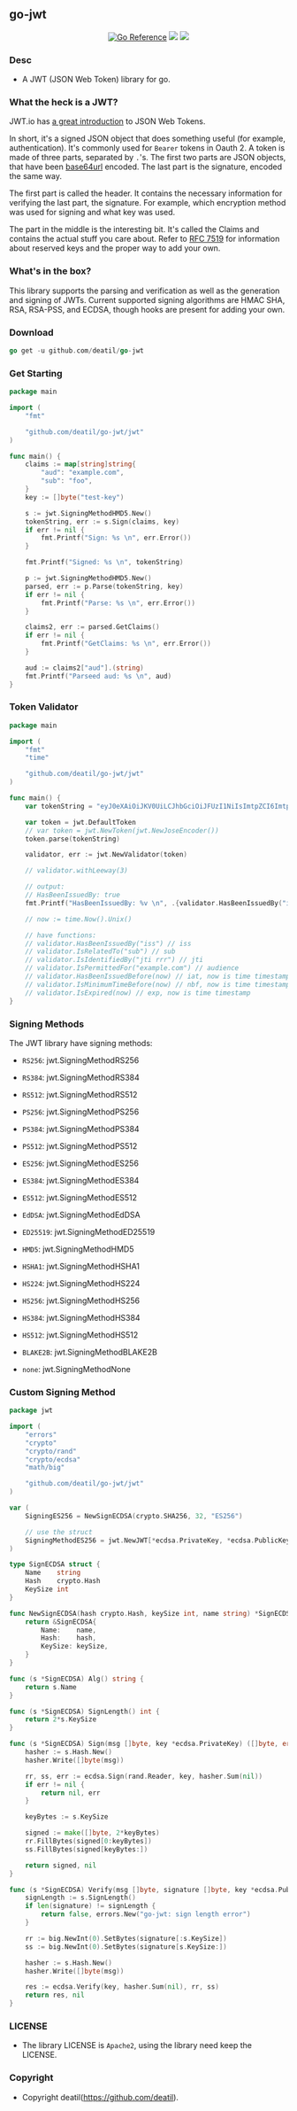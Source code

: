 ## go-jwt

<p align="center">
<a href="https://pkg.go.dev/github.com/deatil/go-jwt" ><img src="https://pkg.go.dev/badge/deatil/go-jwt.svg" alt="Go Reference"></a>
<a href="https://codecov.io/gh/deatil/go-jwt" ><img src="https://codecov.io/gh/deatil/go-jwt/graph/badge.svg?token=SS2Z1IY0XL"/></a>
<img src="https://goreportcard.com/badge/github.com/deatil/go-jwt" />
</p>


### Desc

*  A JWT (JSON Web Token) library for go.


### What the heck is a JWT?

JWT.io has [a great introduction](https://jwt.io/introduction) to JSON Web Tokens.

In short, it's a signed JSON object that does something useful (for example, authentication).  It's commonly used for `Bearer` tokens in Oauth 2.  A token is made of three parts, separated by `.`'s.  The first two parts are JSON objects, that have been [base64url](https://datatracker.ietf.org/doc/html/rfc4648) encoded.  The last part is the signature, encoded the same way.

The first part is called the header.  It contains the necessary information for verifying the last part, the signature.  For example, which encryption method was used for signing and what key was used.

The part in the middle is the interesting bit.  It's called the Claims and contains the actual stuff you care about.  Refer to [RFC 7519](https://datatracker.ietf.org/doc/html/rfc7519) for information about reserved keys and the proper way to add your own.


### What's in the box?

This library supports the parsing and verification as well as the generation and signing of JWTs.  Current supported signing algorithms are HMAC SHA, RSA, RSA-PSS, and ECDSA, though hooks are present for adding your own.


### Download

~~~go
go get -u github.com/deatil/go-jwt
~~~


### Get Starting

~~~go
package main

import (
    "fmt"

    "github.com/deatil/go-jwt/jwt"
)

func main() {
    claims := map[string]string{
        "aud": "example.com",
        "sub": "foo",
    }
    key := []byte("test-key")

    s := jwt.SigningMethodHMD5.New()
    tokenString, err := s.Sign(claims, key)
    if err != nil {
        fmt.Printf("Sign: %s \n", err.Error())
    }

    fmt.Printf("Signed: %s \n", tokenString)

    p := jwt.SigningMethodHMD5.New()
    parsed, err := p.Parse(tokenString, key)
    if err != nil {
        fmt.Printf("Parse: %s \n", err.Error())
    }

    claims2, err := parsed.GetClaims()
    if err != nil {
        fmt.Printf("GetClaims: %s \n", err.Error())
    }

    aud := claims2["aud"].(string)
    fmt.Printf("Parseed aud: %s \n", aud)
}
~~~


### Token Validator

~~~go
package main

import (
    "fmt"
    "time"

    "github.com/deatil/go-jwt/jwt"
)

func main() {
    var tokenString = "eyJ0eXAiOiJKV0UiLCJhbGciOiJFUzI1NiIsImtpZCI6ImtpZHMifQ.eyJpc3MiOiJpc3MiLCJpYXQiOjE1Njc4NDIzODgsImV4cCI6MTc2Nzg0MjM4OCwiYXVkIjoiZXhhbXBsZS5jb20iLCJzdWIiOiJzdWIiLCJqdGkiOiJqdGkgcnJyIiwibmJmIjoxNTY3ODQyMzg4fQ.dGVzdC1zaWduYXR1cmU"

    var token = jwt.DefaultToken
    // var token = jwt.NewToken(jwt.NewJoseEncoder())
    token.parse(tokenString)

    validator, err := jwt.NewValidator(token)

    // validator.withLeeway(3)

    // output:
    // HasBeenIssuedBy: true
    fmt.Printf("HasBeenIssuedBy: %v \n", .{validator.HasBeenIssuedBy("iss")})

    // now := time.Now().Unix()

    // have functions:
    // validator.HasBeenIssuedBy("iss") // iss
    // validator.IsRelatedTo("sub") // sub
    // validator.IsIdentifiedBy("jti rrr") // jti
    // validator.IsPermittedFor("example.com") // audience
    // validator.HasBeenIssuedBefore(now) // iat, now is time timestamp
    // validator.IsMinimumTimeBefore(now) // nbf, now is time timestamp
    // validator.IsExpired(now) // exp, now is time timestamp
}
~~~


### Signing Methods

The JWT library have signing methods:

 - `RS256`: jwt.SigningMethodRS256
 - `RS384`: jwt.SigningMethodRS384
 - `RS512`: jwt.SigningMethodRS512

 - `PS256`: jwt.SigningMethodPS256
 - `PS384`: jwt.SigningMethodPS384
 - `PS512`: jwt.SigningMethodPS512

 - `ES256`: jwt.SigningMethodES256
 - `ES384`: jwt.SigningMethodES384
 - `ES512`: jwt.SigningMethodES512

 - `EdDSA`: jwt.SigningMethodEdDSA
 - `ED25519`: jwt.SigningMethodED25519

 - `HMD5`: jwt.SigningMethodHMD5
 - `HSHA1`: jwt.SigningMethodHSHA1
 - `HS224`: jwt.SigningMethodHS224
 - `HS256`: jwt.SigningMethodHS256
 - `HS384`: jwt.SigningMethodHS384
 - `HS512`: jwt.SigningMethodHS512

 - `BLAKE2B`: jwt.SigningMethodBLAKE2B

 - `none`: jwt.SigningMethodNone


### Custom Signing Method

~~~go
package jwt

import (
    "errors"
    "crypto"
    "crypto/rand"
    "crypto/ecdsa"
    "math/big"

    "github.com/deatil/go-jwt/jwt"
)

var (
    SigningES256 = NewSignECDSA(crypto.SHA256, 32, "ES256")

    // use the struct
    SigningMethodES256 = jwt.NewJWT[*ecdsa.PrivateKey, *ecdsa.PublicKey](SigningES256, jwt.NewJoseEncoder())
)

type SignECDSA struct {
    Name    string
    Hash    crypto.Hash
    KeySize int
}

func NewSignECDSA(hash crypto.Hash, keySize int, name string) *SignECDSA {
    return &SignECDSA{
        Name:    name,
        Hash:    hash,
        KeySize: keySize,
    }
}

func (s *SignECDSA) Alg() string {
    return s.Name
}

func (s *SignECDSA) SignLength() int {
    return 2*s.KeySize
}

func (s *SignECDSA) Sign(msg []byte, key *ecdsa.PrivateKey) ([]byte, error) {
    hasher := s.Hash.New()
    hasher.Write([]byte(msg))

    rr, ss, err := ecdsa.Sign(rand.Reader, key, hasher.Sum(nil))
    if err != nil {
        return nil, err
    }

    keyBytes := s.KeySize

    signed := make([]byte, 2*keyBytes)
    rr.FillBytes(signed[0:keyBytes])
    ss.FillBytes(signed[keyBytes:])

    return signed, nil
}

func (s *SignECDSA) Verify(msg []byte, signature []byte, key *ecdsa.PublicKey) (bool, error) {
    signLength := s.SignLength()
    if len(signature) != signLength {
        return false, errors.New("go-jwt: sign length error")
    }

    rr := big.NewInt(0).SetBytes(signature[:s.KeySize])
    ss := big.NewInt(0).SetBytes(signature[s.KeySize:])

    hasher := s.Hash.New()
    hasher.Write([]byte(msg))

    res := ecdsa.Verify(key, hasher.Sum(nil), rr, ss)
    return res, nil
}
~~~


### LICENSE

*  The library LICENSE is `Apache2`, using the library need keep the LICENSE.


### Copyright

*  Copyright deatil(https://github.com/deatil).
